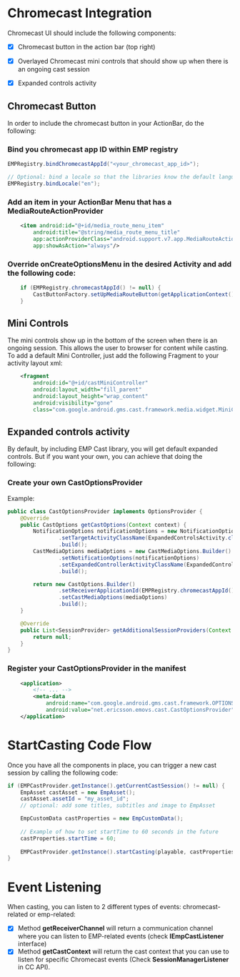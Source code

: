 # Chromecast Integration

Chromecast UI should include the following components:
- [x] Chromecast button in the action bar (top right)
- [x] Overlayed Chromecast mini controls that should show up when there is an ongoing cast session
- [x] Expanded controls activity


## Chromecast Button

In order to include the chromecast button in your ActionBar, do the following:

### Bind you chromecast app ID within EMP registry
```java
EMPRegistry.bindChromecastAppId("<your_chromecast_app_id>");

// Optional: bind a locale so that the libraries know the default language for cast metadata
EMPRegistry.bindLocale("en");
```

### Add an item in your ActionBar Menu that has a **MediaRouteActionProvider**  
```xml
	<item android:id="@+id/media_route_menu_item"
        android:title="@string/media_route_menu_title"
        app:actionProviderClass="android.support.v7.app.MediaRouteActionProvider"
        app:showAsAction="always"/>
```

### Override **onCreateOptionsMenu** in the desired Activity and add the following code:
```java
	if (EMPRegistry.chromecastAppId() != null) {
		CastButtonFactory.setUpMediaRouteButton(getApplicationContext(), menu, R.id.media_route_menu_item);
	}
```

## Mini Controls

The mini controls show up in the bottom of the screen when there is an ongoing session. 
This allows the user to browser for content while casting.
To add a default Mini Controller, just add the following Fragment to your activity layout xml:
```xml
	<fragment
        android:id="@+id/castMiniController"
        android:layout_width="fill_parent"
        android:layout_height="wrap_content"
        android:visibility="gone"
        class="com.google.android.gms.cast.framework.media.widget.MiniControllerFragment"/>
```

## Expanded controls activity

By default, by including EMP Cast library, you will get default expanded controls.
But if you want your own, you can achieve that doing the following:

### Create your own CastOptionsProvider
Example:
```java
public class CastOptionsProvider implements OptionsProvider {
    @Override
    public CastOptions getCastOptions(Context context) {
        NotificationOptions notificationOptions = new NotificationOptions.Builder()
                .setTargetActivityClassName(ExpandedControlsActivity.class.getName())
                .build();
        CastMediaOptions mediaOptions = new CastMediaOptions.Builder()
                .setNotificationOptions(notificationOptions)
                .setExpandedControllerActivityClassName(ExpandedControlsActivity.class.getName())
                .build();

        return new CastOptions.Builder()
                .setReceiverApplicationId(EMPRegistry.chromecastAppId())
                .setCastMediaOptions(mediaOptions)
                .build();
    }

    @Override
    public List<SessionProvider> getAdditionalSessionProviders(Context context) {
        return null;
    }
}
```

### Register your CastOptionsProvider in the manifest
```xml
	<application>
		<!-- ... -->
        <meta-data
            android:name="com.google.android.gms.cast.framework.OPTIONS_PROVIDER_CLASS_NAME"
            android:value="net.ericsson.emovs.cast.CastOptionsProvider" />
    </application>
```


# StartCasting Code Flow

Once you have all the components in place, you can trigger a new cast session by calling the following code:

```java
if (EMPCastProvider.getInstance().getCurrentCastSession() != null) {
	EmpAsset castAsset = new EmpAsset();
	castAsset.assetId = "my_asset_id";
	// optional: add some titles, subtitles and image to EmpAsset

	EmpCustomData castProperties = new EmpCustomData();
	
	// Example of how to set startTime to 60 seconds in the future
	castProperties.startTime = 60; 
	
	EMPCastProvider.getInstance().startCasting(playable, castProperties, onCastSuccessCb, onCastFailCb);
}
```

# Event Listening

When casting, you can listen to 2 different types of events: chromecast-related or emp-related:

- [x] Method **getReceiverChannel** will return a communication channel where you can listen to EMP-related events (check **IEmpCastListener** interface)
- [x] Method **getCastContext** will return the cast context that you can use to listen for specific Chromecast events (Check **SessionManagerListener<Session>** in CC API).
